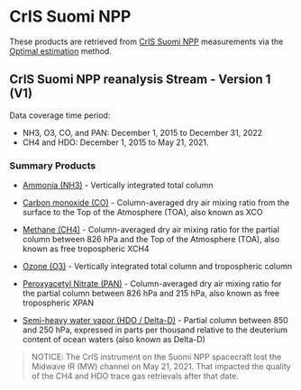 # CrIS Suomi NPP

These products are retrieved from [CrIS Suomi NPP](intro-instruments) measurements via the [Optimal estimation](https://en.wikipedia.org/wiki/Optimal_estimation) method.

## CrIS Suomi NPP reanalysis Stream - Version 1 (V1)

Data coverage time period:

- NH3, O3, CO, and PAN: December 1, 2015 to December 31, 2022
- CH4 and HDO: December 1, 2015 to May 21, 2021. 

### Summary Products

* [Ammonia (NH3)](https://disc.gsfc.nasa.gov/datasets/TRPSYL2NH3CRSRS_1/summary) - Vertically integrated total column 

* [Carbon monoxide (CO)](https://disc.gsfc.nasa.gov/datasets/TRPSYL2COCRSRS_1/summary) - Column-averaged dry air mixing ratio from the surface to the Top of the Atmosphere (TOA), also known as XCO 

* [Methane (CH4)](https://disc.gsfc.nasa.gov/datasets/TRPSYL2CH4CRSRS_1/summary) - Column-averaged dry air mixing ratio for the partial column between 826 hPa and the Top of the Atmosphere (TOA), also known as free tropospheric XCH4

* [Ozone (O3)](https://disc.gsfc.nasa.gov/datasets/TRPSYL2O3CRSRS_1/summary) - Vertically integrated total column and tropospheric column

* [Peroxyacetyl Nitrate (PAN)](https://disc.gsfc.nasa.gov/datasets/TRPSYL2PANCRSRS_1/summary) - Column-averaged dry air mixing ratio for the partial column between 826 hPa and 215 hPa, also known as free tropospheric XPAN 

* [Semi-heavy water vapor (HDO / Delta-D)](https://disc.gsfc.nasa.gov/datasets/TRPSYL2HDOCRSRS_1/summary) - Partial column between 850 and 250 hPa, expressed in parts per thousand relative to the deuterium content of ocean waters (also known as Delta-D)

> NOTICE: The CrIS instrument on the Suomi NPP spacecraft lost the Midwave IR (MW) channel on May 21, 2021. That impacted the quality of the CH4 and HDO trace gas retrievals after that date.
